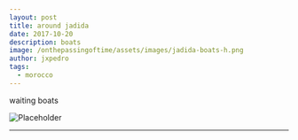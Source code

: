```yaml
---
layout: post
title: around jadida
date: 2017-10-20
description: boats
image: /onthepassingoftime/assets/images/jadida-boats-h.png
author: jxpedro
tags: 
  - morocco
---
```

<p >waiting boats</p>

![Placeholder](/onthepassingoftime/assets/images/jadida-boats.jpeg)

<p></p>

<hr/>
